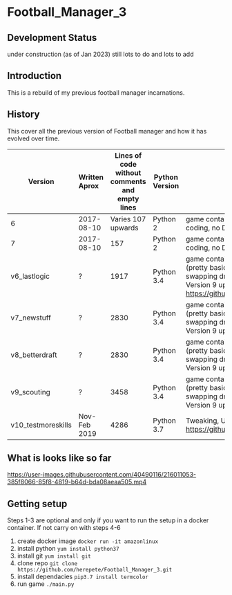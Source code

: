 # Football_Manager_3

## Development Status
under construction (as of Jan 2023)
still lots to do and lots to add

## Introduction

This is a rebuild of my previous football manager incarnations.


## History

This cover all the previous version of Football manager and how it has evolved over time. 

| Version       | Written Aprox           | Lines of code without comments and empty lines  | Python Version | Features | 
| ------------- |:------------------------|-------------------------------------------------|----------------|-------|
| 6             | 2017-08-10              | Varies 107 upwards                              |  Python 2      | game contained 3 files, one season, very basic coding, no Draft      | 
| 7             | 2017-08-10              | 157                                             |  Python 2      |game contained 3 files, one season, very basic coding, no Draft      |
| v6_lastlogic  | ?                       | 1917                                            | Python 3.4     |game contained 11 files at max , draft included (pretty basic at beginning by v9 much slicker, swapping draft picks etc) ,multi season, training  , Version 9 uploaded to git hib https://github.com/herepete/Football_manager_draft      | 
| v7_newstuff	  | ?                       | 2830                                            | Python 3.4     |game contained 11 files at max , draft included (pretty basic at beginning by v9 much slicker, swapping draft picks etc) ,multi season, training  , Version 9 uploaded to git hib       | 
| v8_betterdraft| ?                       | 2830                                            | Python 3.4     |game contained 11 files at max , draft included (pretty basic at beginning by v9 much slicker, swapping draft picks etc) ,multi season, training  , Version 9 uploaded to git hib       | 
| v9_scouting	  | ?                       | 3458                                            | Python 3.4     |game contained 11 files at max , draft included (pretty basic at beginning by v9 much slicker, swapping draft picks etc) ,multi season, training  , Version 9 uploaded to git hib       | 
| v10_testmoreskills	  | Nov-Feb 2019    | 4286                                            | Python 3.7     |Tweaking, Uploaded to  https://github.com/herepete/football_manager_2       |

## What is looks like so far

https://user-images.githubusercontent.com/40490116/216011053-385f8066-85f8-4819-b64d-bda08aeaa505.mp4

## Getting setup

Steps 1-3 are optional and only if you want to run the setup in a docker container.
If not carry on with steps 4-6

1) create docker image `docker run -it amazonlinux`
2) install python  `yum install python37`
3) install git `yum install git`
4) clone repo `git clone https://github.com/herepete/Football_Manager_3.git`
5) install dependacies `pip3.7 install termcolor`
6) run game `./main.py`

